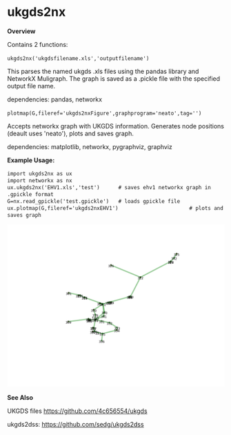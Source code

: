 # ukgds2nx

**Overview**

Contains 2 functions:

`ukgds2nx('ukgdsfilename.xls','outputfilename')`

This parses the named ukgds .xls files using the pandas library and NetworkX Muligraph. The graph is saved as a .pickle file with the specified output file name.

dependencies: pandas, networkx

`plotmap(G,fileref='ukgds2nxFigure',graphprogram='neato',tag='')`

Accepts networkx graph with UKGDS information. Generates node positions (deault uses 'neato'), plots and saves graph.

dependencies: matplotlib, networkx, pygraphviz, graphviz

**Example Usage:**

    import ukgds2nx as ux
    import networkx as nx
    ux.ukgds2nx('EHV1.xls','test')      # saves ehv1 networkx graph in .gpickle format
    G=nx.read_gpickle('test.gpickle')   # loads gpickle file
    ux.plotmap(G,fileref='ukgds2nxEHV1')                       # plots and saves graph

![EHV1 graph plot](https://raw.githubusercontent.com/4c656554/ukgds2nx/master/ukgds2nxEHV1neato.png)

**See Also**

UKGDS files https://github.com/4c656554/ukgds

ukgds2dss: https://github.com/sedg/ukgds2dss
